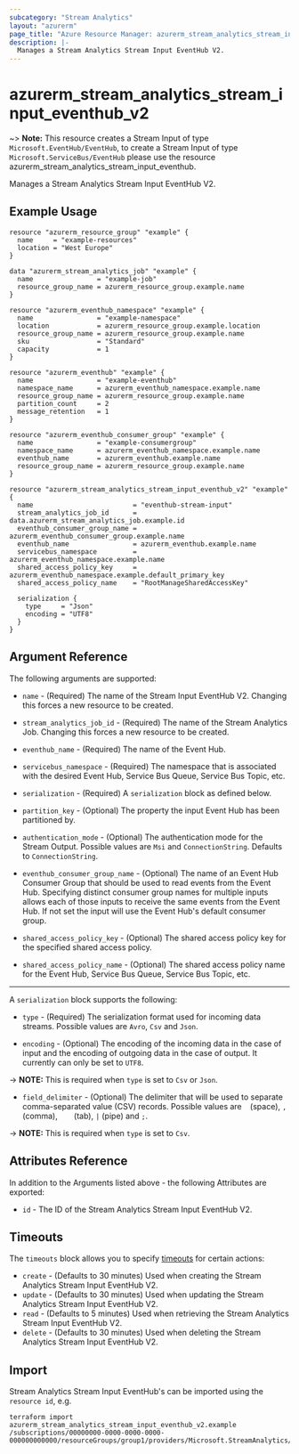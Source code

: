 ```yaml
---
subcategory: "Stream Analytics"
layout: "azurerm"
page_title: "Azure Resource Manager: azurerm_stream_analytics_stream_input_eventhub_v2"
description: |-
  Manages a Stream Analytics Stream Input EventHub V2.
---
```


# azurerm_stream_analytics_stream_input_eventhub_v2

~> **Note:** This resource creates a Stream Input of type `Microsoft.EventHub/EventHub`, to create a Stream Input of type `Microsoft.ServiceBus/EventHub` please use the resource azurerm_stream_analytics_stream_input_eventhub.

Manages a Stream Analytics Stream Input EventHub V2.

## Example Usage

```hcl
resource "azurerm_resource_group" "example" {
  name     = "example-resources"
  location = "West Europe"
}

data "azurerm_stream_analytics_job" "example" {
  name                = "example-job"
  resource_group_name = azurerm_resource_group.example.name
}

resource "azurerm_eventhub_namespace" "example" {
  name                = "example-namespace"
  location            = azurerm_resource_group.example.location
  resource_group_name = azurerm_resource_group.example.name
  sku                 = "Standard"
  capacity            = 1
}

resource "azurerm_eventhub" "example" {
  name                = "example-eventhub"
  namespace_name      = azurerm_eventhub_namespace.example.name
  resource_group_name = azurerm_resource_group.example.name
  partition_count     = 2
  message_retention   = 1
}

resource "azurerm_eventhub_consumer_group" "example" {
  name                = "example-consumergroup"
  namespace_name      = azurerm_eventhub_namespace.example.name
  eventhub_name       = azurerm_eventhub.example.name
  resource_group_name = azurerm_resource_group.example.name
}

resource "azurerm_stream_analytics_stream_input_eventhub_v2" "example" {
  name                         = "eventhub-stream-input"
  stream_analytics_job_id      = data.azurerm_stream_analytics_job.example.id
  eventhub_consumer_group_name = azurerm_eventhub_consumer_group.example.name
  eventhub_name                = azurerm_eventhub.example.name
  servicebus_namespace         = azurerm_eventhub_namespace.example.name
  shared_access_policy_key     = azurerm_eventhub_namespace.example.default_primary_key
  shared_access_policy_name    = "RootManageSharedAccessKey"

  serialization {
    type     = "Json"
    encoding = "UTF8"
  }
}
```

## Argument Reference

The following arguments are supported:

* `name` - (Required) The name of the Stream Input EventHub V2. Changing this forces a new resource to be created.

* `stream_analytics_job_id` - (Required) The name of the Stream Analytics Job. Changing this forces a new resource to be created.

* `eventhub_name` - (Required) The name of the Event Hub.

* `servicebus_namespace` - (Required) The namespace that is associated with the desired Event Hub, Service Bus Queue, Service Bus Topic, etc.

* `serialization` - (Required) A `serialization` block as defined below.

* `partition_key` - (Optional) The property the input Event Hub has been partitioned by.

* `authentication_mode` - (Optional) The authentication mode for the Stream Output. Possible values are `Msi` and `ConnectionString`. Defaults to `ConnectionString`.

* `eventhub_consumer_group_name` - (Optional) The name of an Event Hub Consumer Group that should be used to read events from the Event Hub. Specifying distinct consumer group names for multiple inputs allows each of those inputs to receive the same events from the Event Hub. If not set the input will use the Event Hub's default consumer group.

* `shared_access_policy_key` - (Optional) The shared access policy key for the specified shared access policy.

* `shared_access_policy_name` - (Optional) The shared access policy name for the Event Hub, Service Bus Queue, Service Bus Topic, etc.

---

A `serialization` block supports the following:

* `type` - (Required) The serialization format used for incoming data streams. Possible values are `Avro`, `Csv` and `Json`.

* `encoding` - (Optional) The encoding of the incoming data in the case of input and the encoding of outgoing data in the case of output. It currently can only be set to `UTF8`.

-> **NOTE:** This is required when `type` is set to `Csv` or `Json`.

* `field_delimiter` - (Optional) The delimiter that will be used to separate comma-separated value (CSV) records. Possible values are ` ` (space), `,` (comma), `	` (tab), `|` (pipe) and `;`.

-> **NOTE:** This is required when `type` is set to `Csv`.

## Attributes Reference

In addition to the Arguments listed above - the following Attributes are exported:

* `id` - The ID of the Stream Analytics Stream Input EventHub V2.

## Timeouts

The `timeouts` block allows you to specify [timeouts](https://www.terraform.io/language/resources/syntax#operation-timeouts) for certain actions:

* `create` - (Defaults to 30 minutes) Used when creating the Stream Analytics Stream Input EventHub V2.
* `update` - (Defaults to 30 minutes) Used when updating the Stream Analytics Stream Input EventHub V2.
* `read` - (Defaults to 5 minutes) Used when retrieving the Stream Analytics Stream Input EventHub V2.
* `delete` - (Defaults to 30 minutes) Used when deleting the Stream Analytics Stream Input EventHub V2.

## Import

Stream Analytics Stream Input EventHub's can be imported using the `resource id`, e.g.

```shell
terraform import azurerm_stream_analytics_stream_input_eventhub_v2.example /subscriptions/00000000-0000-0000-0000-000000000000/resourceGroups/group1/providers/Microsoft.StreamAnalytics/streamingJobs/job1/inputs/input1
```
